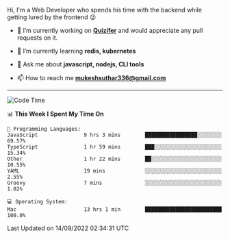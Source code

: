 Hi, I'm a Web Developer who spends his time with the backend while getting lured by the frontend 😜

- 🔭 I’m currently working on **[Quizifer](https://github.com/SutharMukesh/Quizifer/)** and would appreciate any pull requests on it.

- 🌱 I’m currently learning **redis, kubernetes**

- 💬 Ask me about **javascript, nodejs, CLI tools**

- 📫 How to reach me **mukeshsuthar336@gmail.com**

---
<!--START_SECTION:waka-->
![Code Time](http://img.shields.io/badge/Code%20Time-1%2C765%20hrs%2012%20mins-blue)

📊 **This Week I Spent My Time On** 

```text
💬 Programming Languages: 
JavaScript               9 hrs 3 mins        █████████████████░░░░░░░░   69.57% 
TypeScript               1 hr 59 mins        ███░░░░░░░░░░░░░░░░░░░░░░   15.34% 
Other                    1 hr 22 mins        ██░░░░░░░░░░░░░░░░░░░░░░░   10.55% 
YAML                     19 mins             ░░░░░░░░░░░░░░░░░░░░░░░░░   2.55% 
Groovy                   7 mins              ░░░░░░░░░░░░░░░░░░░░░░░░░   1.02%

💻 Operating System: 
Mac                      13 hrs 1 min        █████████████████████████   100.0%

```


 Last Updated on 14/09/2022 02:34:31 UTC
<!--END_SECTION:waka-->
